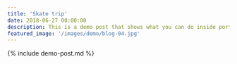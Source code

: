 ```yaml
---
title: 'Skate trip'
date: 2018-06-27 00:00:00
description: This is a demo post that shows what you can do inside portfolio and blog posts. We’ve included everything you need to create engaging posts and case studies to show off your work in a beautiful way.
featured_image: '/images/demo/blog-04.jpg'
---
```


{% include demo-post.md %}